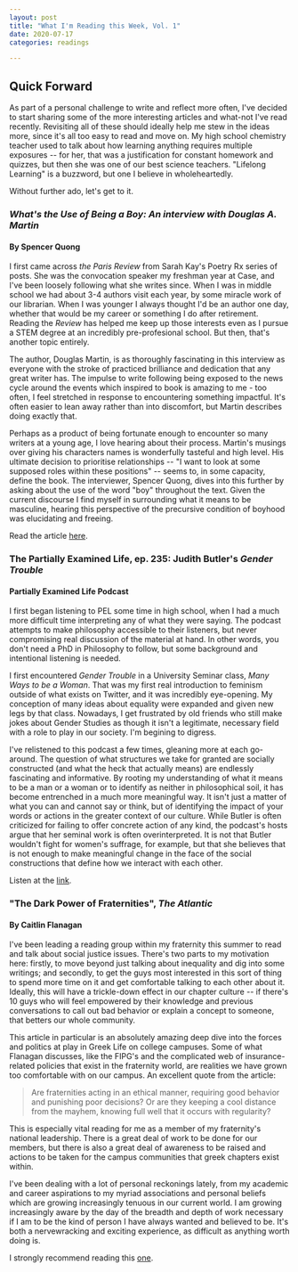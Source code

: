 ```yaml
---
layout: post
title: "What I'm Reading this Week, Vol. 1"
date: 2020-07-17
categories: readings

---
```

## Quick Forward ##
As part of a personal challenge to write and reflect more often, I've decided to
start sharing some of the more interesting articles and what-not I've read
recently. Revisiting all of these should ideally help me stew in the ideas more,
since it's all too easy to read and move on. My high school chemistry teacher
used to talk about how learning anything requires multiple exposures -- for her,
that was a justification for constant homework and quizzes, but then she was one
of our best science teachers. "Lifelong Learning" is a buzzword, but one I
believe in wholeheartedly.

Without further ado, let's get to it.

### _What's the Use of Being a Boy: An interview with Douglas A. Martin_ ###
#### By Spencer Quong ####

I first came across _the Paris Review_ from Sarah Kay's Poetry Rx series of
posts. She was the convocation speaker my freshman year at Case, and I've been
loosely following what she writes since. When I was in middle school we had
about 3-4 authors visit each year, by some miracle work of our librarian. When I
was younger I always thought I'd be an author one day, whether that would be my
career or something I do after retirement. Reading the _Review_ has helped me
keep up those interests even as I pursue a STEM degree at an incredibly
pre-profesional school. But then, that's another topic entirely.

The author, Douglas Martin, is as thoroughly fascinating in this interview as
everyone with the stroke of practiced brilliance and dedication that any great
writer has. The impulse to write following being exposed to the news cycle
around the events which inspired to book is amazing to me - too often, I feel
stretched in response to encountering something impactful. It's often easier to
lean away rather than into discomfort, but Martin describes doing exactly that.

Perhaps as a product of being fortunate enough to encounter so many writers at a
young age, I love hearing about their process. Martin's musings over giving his
characters names is wonderfully tasteful and high level. His ultimate decision
to prioritise relationships -- "I want to look at some supposed roles within
these positions" -- seems to, in some capacity, define the book. The
interviewer, Spencer Quong, dives into this further by asking about the use of
the word "boy" throughout the text. Given the current discourse I find myself in
surrounding what it means to be masculine, hearing this perspective of the
precursive condition of boyhood was elucidating and freeing.

Read the article [here].

### The Partially Examined Life, ep. 235: Judith Butler's _Gender Trouble_ ###
#### Partially Examined Life Podcast ####

I first began listening to PEL some time in high school, when I had a much more
difficult time interpreting any of what they were saying. The podcast attempts
to make philosophy accessible to their listeners, but never compromising real
discussion of the material at hand. In other words, you don't need a PhD in
Philosophy to follow, but some background and intentional listening is needed.

I first encountered _Gender Trouble_ in a University Seminar class, *Many Ways
to be a Woman*. That was my first real introduction to feminism outside of what
exists on Twitter, and it was incredibly eye-opening. My conception of many
ideas about equality were expanded and given new legs by that class. Nowadays, I
get frustrated by old friends who still make jokes about Gender Studies as
though it isn't a legitimate, necessary field with a role to play in our
society. I'm begining to digress.

I've relistened to this podcast a few times, gleaning more at each go-around.
The question of what structures we take for granted are socially constructed
(and what the heck that actually means) are endlessly fascinating and
informative. By rooting my understanding of what it means to be a man or a woman
or to identify as neither in philosophical soil, it has become entrenched in a
much more meaningful way. It isn't just a matter of what you can and cannot say
or think, but of identifying the impact of your words or actions in the greater
context of our culture. While Butler is often criticized for failing to offer
concrete action of any kind, the podcast's hosts argue that her seminal work is
often overinterpreted. It is not that Butler wouldn't fight for women's
suffrage, for example, but that she believes that is not enough to make
meaningful change in the face of the social constructions that define how we
interact with each other.

Listen at the [link].


### "The Dark Power of Fraternities", _The Atlantic_ ###
#### By Caitlin Flanagan ####

I've been leading a reading group within my fraternity this summer to read and
talk about social justice issues. There's two parts to my motivation here:
firstly, to move beyond just talking about inequality and dig into some
writings; and secondly, to get the guys most interested in this sort of thing to
spend more time on it and get comfortable talking to each other about it.
Ideally, this will have a trickle-down effect in our chapter culture -- if
there's 10 guys who will feel empowered by their knowledge and previous
conversations to call out bad behavior or explain a concept to someone, that
betters our whole community.

This article in particular is an absolutely amazing deep dive into the forces
and politics at play in Greek Life on college campuses. Some of what Flanagan
discusses, like the FIPG's and the complicated web of insurance-related policies
that exist in the fraternity world, are realities we have grown too comfortable
with on our campus. An excellent quote from the article:
> Are fraternities acting in an ethical manner, requiring good behavior and
> punishing poor decisions? Or are they keeping a cool distance from the mayhem,
> knowing full well that it occurs with regularity?

This is especially vital reading for me as a member of my fraternity's national
leadership. There is a great deal of work to be done for our members, but there
is also a great deal of awareness to be raised and actions to be taken for the
campus communities that greek chapters exist within.

I've been dealing with a lot of personal reckonings lately, from my academic
and career aspirations to my myriad associations and personal beliefs which are
growing increasingly tenuous in our current world. I am growing increasingly
aware by the day of the breadth and depth of work necessary if I am to be the
kind of person I have always wanted and believed to be. It's both a
nervewracking and exciting experience, as difficult as anything worth doing is. 

I strongly recommend reading this [one].

[here]: https://www.theparisreview.org/blog/2020/07/14/whats-the-use-of-being-a-boy-an-interview-with-douglas-a-martin/
[link]: https://partiallyexaminedlife.com/2020/02/03/ep235-1-butler-gender-trouble/
[one]: https://www.theatlantic.com/magazine/archive/2014/03/the-dark-power-of-fraternities/357580/
